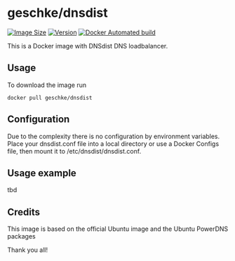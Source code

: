 # geschke/dnsdist

[![Image Size](https://images.microbadger.com/badges/image/geschke/dnsdist.svg)](https://microbadger.com/images/geschke/dnsdist)
[![Version](https://images.microbadger.com/badges/version/geschke/dnsdist.svg)](https://microbadger.com/images/geschke/dnsdist)
[![Docker Automated build](https://img.shields.io/docker/cloud/build/geschke/dnsdist)](https://hub.docker.com/r/geschke/dnsdist)

This is a Docker image with DNSdist DNS loadbalancer.

## Usage

To download the image run

    docker pull geschke/dnsdist

## Configuration

Due to the complexity there is no configuration by environment variables. Place your dnsdist.conf file into a local directory or use a Docker Configs file, then mount it to /etc/dnsdist/dnsdist.conf. 

## Usage example

tbd

## Credits

This image is based on the official Ubuntu image and the Ubuntu PowerDNS packages

Thank you all!
